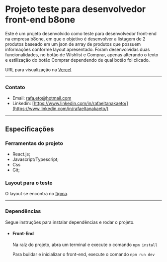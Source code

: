 # Projeto teste para desenvolvedor front-end b8one

Este é um projeto desenvolvido como teste para desenvolvedor front-end na empresa b8one, em que o objetivo é desenvolver a listagem de 2 produtos baseado em um json de array de produtos que possuem informações conforme layout apresentado.
Foram desenvolvidas duas funcionalidades, no botão de Wishlist e Comprar, apenas alterando o texto e estilização do botão Comprar dependendo de qual botão foi clicado.

URL para visualização na [Vercel](https://teste-b8one-lilac.vercel.app).

----

### Contato

- Email: [rafa.eto@hotmail.com](mailto:rafa.eto@hotmail.com)
- Linkedin: [https://www.linkedin.com/in/rafaeltanakaeto/](https://www.linkedin.com/in/rafaeltanakaeto/)

----

## Especificações

### Ferramentas do projeto

- React.js;
- Javascript/Typescript;
- Css
- Git;

### Layout para o teste

O layout se encontra no [figma](https://www.figma.com/design/I0f8AKykrUVpUdrJTJSCRk/teste-dev-frontend?node-id=0-1).

----

### Dependências

Segue instruções para instalar dependências e rodar o projeto.

- #### Front-End

  Na raíz do projeto, abra um terminal e execute o comando `npm install`
  
  Para buildar e inicializar o front-end, execute o comando `npm run dev`
